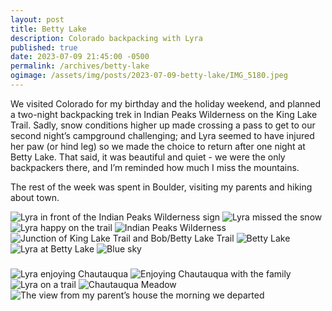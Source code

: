 ```yaml
---
layout: post
title: Betty Lake
description: Colorado backpacking with Lyra
published: true
date: 2023-07-09 21:45:00 -0500
permalink: /archives/betty-lake
ogimage: /assets/img/posts/2023-07-09-betty-lake/IMG_5180.jpeg
---
```

We visited Colorado for my birthday and the holiday weekend, and planned a two-night backpacking trek in Indian Peaks Wilderness on the King Lake Trail. Sadly, snow conditions higher up made crossing a pass to get to our second night’s campground challenging; and Lyra seemed to have injured her paw (or hind leg) so we made the choice to return after one night at Betty Lake. That said, it was beautiful and quiet - we were the only backpackers there, and I’m reminded how much I miss the mountains.

The rest of the week was spent in Boulder, visiting my parents and hiking about town.

![Lyra in front of the Indian Peaks Wilderness sign][4]
![Lyra missed the snow][5]
![Lyra happy on the trail][6]
![Indian Peaks Wilderness][7]
![Junction of King Lake Trail and Bob/Betty Lake Trail][8]
![Betty Lake][9]
![Lyra at Betty Lake][10]
![Blue sky][11]

###

![Lyra enjoying Chautauqua][1]
![Enjoying Chautauqua with the family][2]
![Lyra on a trail][3]
![Chautauqua Meadow][12]
![The view from my parent’s house the morning we departed][13]

[1]: /assets/img/posts/2023-07-09-betty-lake/IMG_5054.jpeg
[2]: /assets/img/posts/2023-07-09-betty-lake/IMG_5072.jpeg
[3]: /assets/img/posts/2023-07-09-betty-lake/IMG_5074.jpeg
[4]: /assets/img/posts/2023-07-09-betty-lake/IMG_5093.jpeg
[5]: /assets/img/posts/2023-07-09-betty-lake/IMG_5103.jpeg
[6]: /assets/img/posts/2023-07-09-betty-lake/IMG_5139.jpeg
[7]: /assets/img/posts/2023-07-09-betty-lake/IMG_5159.jpeg
[8]: /assets/img/posts/2023-07-09-betty-lake/IMG_5163.jpeg
[9]: /assets/img/posts/2023-07-09-betty-lake/IMG_5175.jpeg
[10]: /assets/img/posts/2023-07-09-betty-lake/IMG_5180.jpeg
[11]: /assets/img/posts/2023-07-09-betty-lake/IMG_5263.jpeg
[12]: /assets/img/posts/2023-07-09-betty-lake/IMG_5347.jpeg
[13]: /assets/img/posts/2023-07-09-betty-lake/IMG_5407.jpeg